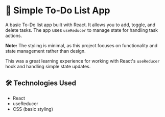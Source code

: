# 📝 Simple To-Do List App

A basic To-Do list app built with React. It allows you to add, toggle, and delete tasks. The app uses `useReducer` to manage state for handling task actions. 

**Note:** The styling is minimal, as this project focuses on functionality and state management rather than design.

This was a great learning experience for working with React's `useReducer` hook and handling simple state updates.


## 🛠 Technologies Used
- React
- useReducer
- CSS (basic styling)
